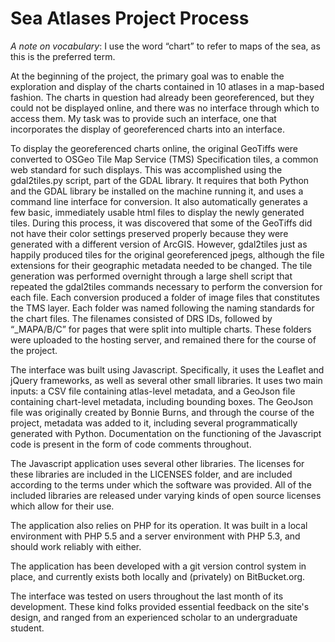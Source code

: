 Sea Atlases Project Process
===========================

_A note on vocabulary_: I use the word “chart” to refer to maps of the sea, as this is the preferred term.

At the beginning of the project, the primary goal was to enable the exploration and display of the charts contained in 10 atlases in a map-based fashion. The charts in question had already been georeferenced, but they could not be displayed online, and there was no interface through which to access them. My task was to provide such an interface, one that incorporates the display of georeferenced charts into an interface.

To display the georeferenced charts online, the original GeoTiffs were converted to OSGeo Tile Map Service (TMS) Specification tiles, a common web standard for such displays. This was accomplished using the gdal2tiles.py script, part of the GDAL library. It requires that both Python and the GDAL library be installed on the machine running it, and uses a command line interface for conversion. It also automatically generates a few basic, immediately usable html files to display the newly generated tiles. During this process, it was discovered that some of the GeoTiffs did not have their color settings preserved properly because they were generated with a different version of ArcGIS. However, gdal2tiles just as happily produced tiles for the original georeferenced jpegs, although the file extensions for their geographic metadata needed to be changed. The tile generation was performed overnight through a large shell script that repeated the gdal2tiles commands necessary to perform the conversion for each file. Each conversion produced a folder of image files that constitutes the TMS layer. Each folder was named following the naming standards for the chart files. The filenames consisted of DRS IDs, followed by “_MAPA/B/C” for pages that were split into multiple charts.  These folders were uploaded to the hosting server, and remained there for the course of the project.

The interface was built using Javascript. Specifically, it uses the Leaflet and jQuery frameworks, as well as several other small libraries. It uses two main inputs: a CSV file containing atlas-level metadata, and a GeoJson file containing chart-level metadata, including bounding boxes. The GeoJson file was originally created by Bonnie Burns, and through the course of the project, metadata was added to it, including several programmatically generated with Python. Documentation on the functioning of the Javascript code is present in the form of code comments throughout.

The Javascript application uses several other libraries. The licenses for these libraries are included in the LICENSES folder, and are included according to the terms under which the software was provided. All of the included libraries are released under varying kinds of open source licenses which allow for their use.

The application also relies on PHP for its operation. It was built in a local environment with PHP 5.5 and a server environment with PHP 5.3, and should work reliably with either.

The application has been developed with a git version control system in place, and currently exists both locally and (privately) on BitBucket.org.

The interface was tested on users throughout the last month of its development. These kind folks provided essential feedback on the site's design, and ranged from an experienced scholar to an undergraduate student.

